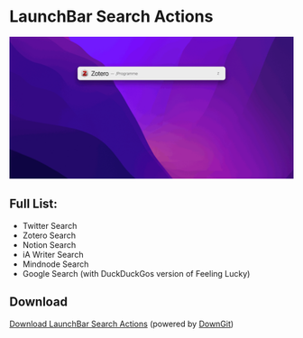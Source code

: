 # LaunchBar Search Actions

<img src="zotero.gif" width="600"/> 

## Full List: 

- Twitter Search
- Zotero Search
- Notion Search
- iA Writer Search 
- Mindnode Search
- Google Search (with DuckDuckGos version of Feeling Lucky)

## Download

[Download LaunchBar Search Actions](https://minhaskamal.github.io/DownGit/#/home?url=https://github.com/Ptujec/LaunchBar/tree/master/Search-Actions) (powered by [DownGit](https://github.com/MinhasKamal/DownGit))
